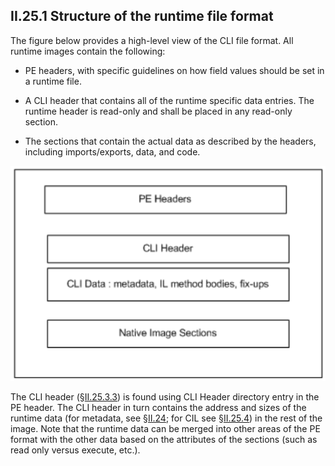 ## II.25.1 Structure of the runtime file format

The figure below provides a high-level view of the CLI file format. All runtime images contain the following:

 * PE headers, with specific guidelines on how field values should be set in a runtime file.

 * A CLI header that contains all of the runtime specific data entries. The runtime header is read-only and shall be placed in any read-only section.

 * The sections that contain the actual data as described by the headers, including imports/exports, data, and code.

 ![High-level view of the CLI file format](ii.25.1-structure-of-the-runtime-file-format-figure-1.png)

The CLI header (§[II.25.3.3](#todo-missing-hyperlink)) is found using CLI Header directory entry in the PE header. The CLI header in turn contains the address and sizes of the runtime data (for metadata, see §[II.24](#todo-missing-hyperlink); for CIL see §[II.25.4](#todo-missing-hyperlink)) in the rest of the image. Note that the runtime data can be merged into other areas of the PE format with the other data based on the attributes of the sections (such as read only versus execute, etc.).
